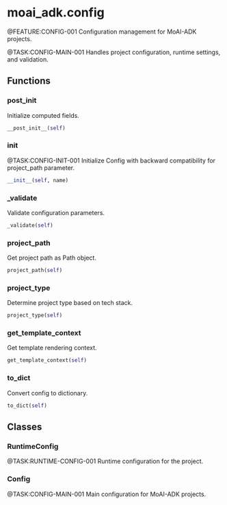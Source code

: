 # moai_adk.config

@FEATURE:CONFIG-001 Configuration management for MoAI-ADK projects.

@TASK:CONFIG-MAIN-001 Handles project configuration, runtime settings, and validation.

## Functions

### __post_init__

Initialize computed fields.

```python
__post_init__(self)
```

### __init__

@TASK:CONFIG-INIT-001 Initialize Config with backward compatibility for project_path parameter.

```python
__init__(self, name)
```

### _validate

Validate configuration parameters.

```python
_validate(self)
```

### project_path

Get project path as Path object.

```python
project_path(self)
```

### project_type

Determine project type based on tech stack.

```python
project_type(self)
```

### get_template_context

Get template rendering context.

```python
get_template_context(self)
```

### to_dict

Convert config to dictionary.

```python
to_dict(self)
```

## Classes

### RuntimeConfig

@TASK:RUNTIME-CONFIG-001 Runtime configuration for the project.

### Config

@TASK:CONFIG-MAIN-001 Main configuration for MoAI-ADK projects.
